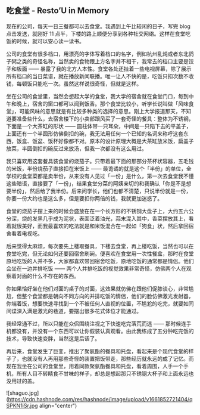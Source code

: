 ## 吃食堂 - Resto’U in Memory

现在的公司，每天一日三餐都可以去食堂。我遇到上午比较闲的日子，写完 blog 点击发送，就刚好 11 点半，下楼的路上顺便分享到各种社交网络。这样在食堂吃饭的时候，就可以安心读一读书。

公司的食堂有很多档口，用漂亮的字体写着档口的名字，例如杭州乱炖或者东北鸽子粥之类的奇怪名称，当然卖的食物跟上方名字并不相干，我常去的档口主要是饺子和板面 —— 暴露了我的北方人本性。食堂各处还挂着一些电视屏幕，除了展示所有档口的当日菜谱，就在播放新闻联播。唯一让人不快的是，吃饭只扣次数不收钱，每顿饭只能吃一次。虽然这样说很奇怪，但就是这样。

坐在公司的食堂里，当然会想起大学的食堂，我大学的宿舍就在食堂门口，每到中午和晚上，宿舍的窗口都可以闻到饭香。那个食堂比较小，听学长说叫做「风味食堂」，可能风味的意思就是有比较多种类的选择的意思。刚上大学报道那天，不知道要准备些什么，去宿舍楼下的小卖部跟风买了一套奇怪的餐具：整体为不锈钢，下面是一个大茶缸的形状 —— 圆柱体带一只耳朵，中间是一只陷下去的平盖子，上面还有一个半圆形仿佛倒扣的碗，我无法用任何一个已知的名词来称呼这套东西，饭盒、饭盆、饭杯好像都不对。原本的设计原理大概是大茶缸放米饭，扁盖子放菜，半圆倒扣的碗反过来放汤，但我一次都没有这么用过。

我只喜欢用这套餐具装食堂的烧茄子。只带着最下面的那部分茶杯状容器，五毛钱的米饭，半份烧茄子直接扣在米饭上 —— 最诡谲的就是这个「半份」的单位，全学校的食堂菜都是卖半份，从来没有人见过「一份」是什么，第一次去食堂我不懂这些暗语，直接要了「一份」，结果食堂分菜的阿姨亲切的和我确认「你是不是想要半份」，然后给了我半份。后来问学长，他们也都不清楚，只说半份就是一份，你要一份大约也是这么多，但是要扣你两倍的钱，我就更加迷惑了。

食堂的烧茄子摆上来的时候会盛放在在一个长方形的不锈钢大盘子上，大约五六公分深，烧的发黑几乎成为泥状，表面泛着油光，蒜末混入其中，香菜摆放其上，看着就很美好，而我最喜欢的吃法就是和米饭混合在一起如「狗食」状，然后拿回宿舍看着电视吃。

后来觉得太麻烦，每次要先上楼取餐具，下楼去食堂，再上楼吃饭，当然也可以在食堂吃完，但无论如何还要回宿舍刷碗。便喜欢在食堂用一次性餐盒，那时在食堂原地吃饭的人并不多，大家都喜欢带回宿舍吃饭，原地吃饭的通常都是情侣。他们会坐在一边并排吃饭 —— 两个人并排吃饭的视觉效果非常奇怪，仿佛两个人在观察着对面的什么不存在的东西。

你如果恰好坐在他们对面的桌子的对面，这效果就仿佛在跟他们促膝谈心，非常尴尬，但整个食堂都是朝向不同方向的并排吃饭的情侣，他们的脸仿佛激光发射器，你端着饭，想要快速寻找到一个不被任何人直视的位置，不尴尬的吃完，就要如同间谍深入满是激光的巷道，要摆出很多花式体位才能通过。

我经常通不过，所以只能在众侣围绕注视之下快速吃完落荒而逃 —— 那时候连手机都没有，并没有一个东西可以让你假装认真观看。由此我练成了五分钟吃完饭的技术，导致快速变胖，当然这是后话了。

再后来，食堂发生了巨变，推出了聚氨酯的餐具和托盘，看起来是个现代食堂的样子了，也就没有人再用那些奇怪的装置把饭带走，那些经历就永远的成了记忆。而现在我坐在公司的食堂里，用着同款聚氨酯餐具和托盘，看着周围，人手一个手机，所有人目不转睛食不甘味的样子，却总是想起那只不锈钢大杯子和上面永远也没用过的盖。


![shaguo.jpg](https://cdn.hashnode.com/res/hashnode/image/upload/v1661852721404/qSPKN1iSr.jpg align="center")
